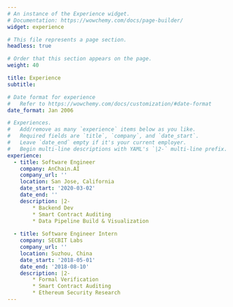 ```yaml
---
# An instance of the Experience widget.
# Documentation: https://wowchemy.com/docs/page-builder/
widget: experience

# This file represents a page section.
headless: true

# Order that this section appears on the page.
weight: 40

title: Experience
subtitle:

# Date format for experience
#   Refer to https://wowchemy.com/docs/customization/#date-format
date_format: Jan 2006

# Experiences.
#   Add/remove as many `experience` items below as you like.
#   Required fields are `title`, `company`, and `date_start`.
#   Leave `date_end` empty if it's your current employer.
#   Begin multi-line descriptions with YAML's `|2-` multi-line prefix.
experience:
  - title: Software Engineer
    company: AnChain.AI
    company_url: ''
    location: San Jose, California
    date_start: '2020-03-02'
    date_end: ''
    description: |2-        
        * Backend Dev
        * Smart Contract Auditing
        * Data Pipeline Build & Visualization
        
  - title: Software Engineer Intern
    company: SECBIT Labs
    company_url: ''
    location: Suzhou, China
    date_start: '2018-05-01'
    date_end: '2018-08-10'
    description: |2-        
        * Formal Verification
        * Smart Contract Auditing
        * Ethereum Security Research
---
```

